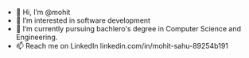 - 👋 Hi, I’m @mohit
- 👀 I’m interested in software development
- 🌱 I’m currently pursuing bachlero's degree in Computer Science and Engineering.
- 📫 Reach me on LinkedIn linkedin.com/in/mohit-sahu-89254b191

<!---
mohit12141/mohit12141 is a ✨ special ✨ repository because its `README.md` (this file) appears on your GitHub profile.
You can click the Preview link to take a look at your changes.
--->

